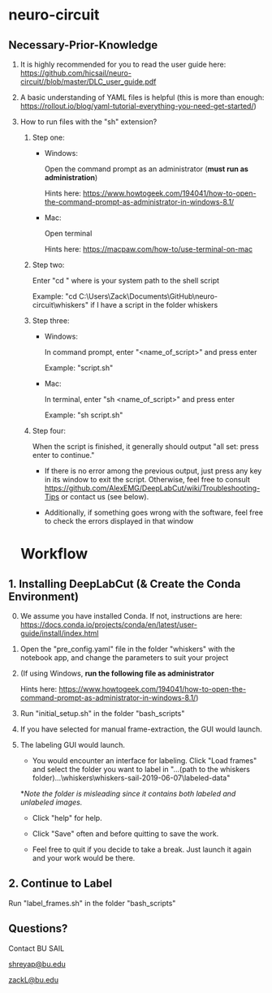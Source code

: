 # neuro-circuit

## Necessary-Prior-Knowledge

1. It is highly recommended for you to read the user guide here: <https://github.com/hicsail/neuro-circuit//blob/master/DLC_user_guide.pdf>
2. A basic understanding of YAML files is helpful (this is more than enough: <https://rollout.io/blog/yaml-tutorial-everything-you-need-get-started/>)

3. How to run files with the "sh" extension?
   1. Step one:

      - Windows: 

        Open the command prompt as an administrator (**must run as administration**)

        Hints here: <https://www.howtogeek.com/194041/how-to-open-the-command-prompt-as-administrator-in-windows-8.1/>

      - Mac:

        Open terminal

        Hints here: https://macpaw.com/how-to/use-terminal-on-mac

   2. Step two: 

      Enter "cd <path>" where <path> is your system path to the shell script

      Example: "cd C:\Users\Zack\Documents\GitHub\neuro-circuit\whiskers" if I have a script in the folder whiskers

   3. Step three:

      - Windows: 

        In command prompt, enter "<name_of_script>" and press enter

        Example: "script.sh"

      - Mac:

        In terminal, enter "sh <name_of_script>" and press enter

        Example: "sh script.sh"

   4. Step four:

      When the script is finished, it generally should output "all set: press enter to continue."

      * If there is no error among the previous output, just press any key in its window to exit the script. Otherwise, feel free to consult <https://github.com/AlexEMG/DeepLabCut/wiki/Troubleshooting-Tips> or contact us (see below).

      * Additionally, if something goes wrong with the software, feel free to check the errors displayed in that window

   # Workflow

## 1. Installing DeepLabCut (& Create the Conda Environment)

0. We assume you have installed Conda. If not, instructions are here: <https://docs.conda.io/projects/conda/en/latest/user-guide/install/index.html>

1. Open the "pre_config.yaml" file in the folder "whiskers" with the notebook app, and change the parameters to suit your project

2. (If using Windows, **run the following file as administrator**

   Hints here: <https://www.howtogeek.com/194041/how-to-open-the-command-prompt-as-administrator-in-windows-8.1/>) 

3. Run "initial_setup.sh" in the folder "bash_scripts"

4. If you have selected for manual frame-extraction, the GUI would launch.

5. The labeling GUI would launch.

   * You would encounter an interface for labeling. Click "Load frames" and select the folder you want to label in "...(path to the whiskers folder)...\whiskers\whiskers-sail-2019-06-07\labeled-data"

   **Note the folder is misleading since it contains both labeled and unlabeled images.*

   * Click "help" for help.

   * Click "Save" often and before quitting to save the work.

   * Feel free to quit if you decide to take a break. Just launch it again and your work would be there.

## 2. Continue to Label

Run "label_frames.sh" in the folder "bash_scripts"

## Questions?

Contact BU SAIL

shreyap@bu.edu

zackL@bu.edu